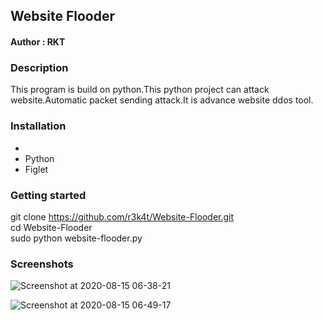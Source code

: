 <h2>Website Flooder </h2>


<h4>Author : RKT </h4>


### Description ###


This  program is build on python.This python project can attack website.Automatic packet sending attack.It is advance website ddos tool.


### Installation ###

<ul>
<li>
<li>Python</li>
<li>Figlet</li>
</ul>

### Getting started ###

git clone https://github.com/r3k4t/Website-Flooder.git
<br>
cd Website-Flooder
<br>
sudo python website-flooder.py
<br>


### Screenshots ###

![Screenshot at 2020-08-15 06-38-21](https://user-images.githubusercontent.com/69615463/90302527-66ed3780-dec4-11ea-9711-cd0ed2d11b2b.png)
<br>

![Screenshot at 2020-08-15 06-49-17](https://user-images.githubusercontent.com/69615463/90302592-c9463800-dec4-11ea-83a1-23da947c24ae.png)
